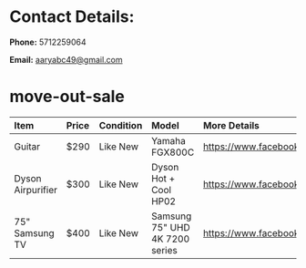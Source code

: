 # Contact Details:
**Phone:** 5712259064

**Email:** aaryabc49@gmail.com

# move-out-sale

| Item      | Price | Condition     | Model | More Details   |
| :---        |    :----   |      :--- | :----- |  :--- |
| Guitar      | $290       | Like New  | Yamaha FGX800C | https://www.facebook.com/marketplace/item/355299959892015/ |
| Dyson Airpurifier   | $300        | Like New      | Dyson Hot + Cool HP02 | https://www.facebook.com/marketplace/item/5040771282682881/ |
| 75" Samsung TV | $400 | Like New | Samsung 75" UHD 4K 7200 series | https://www.facebook.com/marketplace/item/302389745374908/ |
